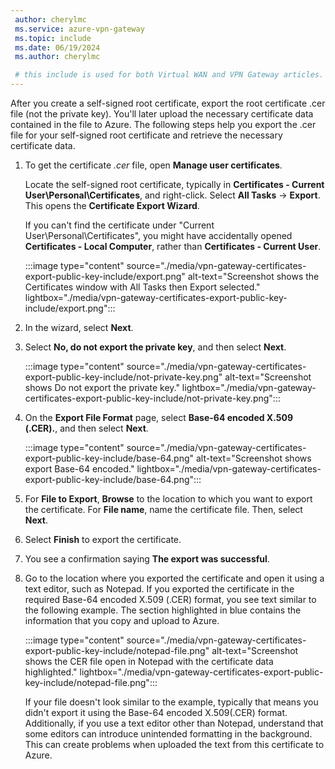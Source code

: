 ```yaml
---
 author: cherylmc
 ms.service: azure-vpn-gateway
 ms.topic: include
 ms.date: 06/19/2024
 ms.author: cherylmc

 # this include is used for both Virtual WAN and VPN Gateway articles. Any changes you make must apply address both services.
---
```

After you create a self-signed root certificate, export the root certificate .cer file (not the private key). You'll later upload the necessary certificate data contained in the file to Azure. The following steps help you export the .cer file for your self-signed root certificate and retrieve the necessary certificate data.

1. To get the certificate *.cer* file, open **Manage user certificates**.

   Locate the self-signed root certificate, typically in **Certificates - Current User\Personal\Certificates**, and right-click. Select **All Tasks** -> **Export**. This opens the **Certificate Export Wizard**.

   If you can't find the certificate under "Current User\Personal\Certificates", you might have accidentally opened **Certificates - Local Computer**, rather than **Certificates - Current User**.

   :::image type="content" source="./media/vpn-gateway-certificates-export-public-key-include/export.png" alt-text="Screenshot shows the Certificates window with All Tasks  then Export selected." lightbox="./media/vpn-gateway-certificates-export-public-key-include/export.png":::

1. In the wizard, select **Next**.

1. Select **No, do not export the private key**, and then select **Next**.

   :::image type="content" source="./media/vpn-gateway-certificates-export-public-key-include/not-private-key.png" alt-text="Screenshot shows Do not export the private key." lightbox="./media/vpn-gateway-certificates-export-public-key-include/not-private-key.png":::

1. On the **Export File Format** page, select **Base-64 encoded X.509 (.CER).**, and then select **Next**.

   :::image type="content" source="./media/vpn-gateway-certificates-export-public-key-include/base-64.png" alt-text="Screenshot shows export Base-64 encoded." lightbox="./media/vpn-gateway-certificates-export-public-key-include/base-64.png":::

1. For **File to Export**, **Browse** to the location to which you want to export the certificate. For **File name**, name the certificate file. Then, select **Next**.

1. Select **Finish** to export the certificate.

1. You see a confirmation saying **The export was successful**.

1. Go to the location where you exported the certificate and open it using a text editor, such as Notepad. If you exported the certificate in the required Base-64 encoded X.509 (.CER) format, you see text similar to the following example. The section highlighted in blue contains the information that you copy and upload to Azure.

   :::image type="content" source="./media/vpn-gateway-certificates-export-public-key-include/notepad-file.png" alt-text="Screenshot shows the CER file open in Notepad with the certificate data highlighted." lightbox="./media/vpn-gateway-certificates-export-public-key-include/notepad-file.png":::

   If your file doesn't look similar to the example, typically that means you didn't export it using the Base-64 encoded X.509(.CER) format. Additionally, if you use a text editor other than Notepad, understand that some editors can introduce unintended formatting in the background. This can create problems when uploaded the text from this certificate to Azure.
